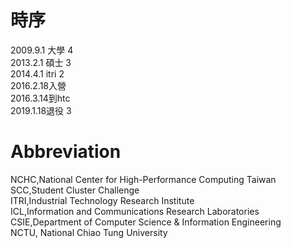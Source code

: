# 時序
2009.9.1 大學 4  
2013.2.1 碩士 3  
2014.4.1 itri 2  
2016.2.18入營  
2016.3.14到htc  
2019.1.18退役 3  

# Abbreviation
NCHC,National Center for High-Performance Computing Taiwan  
SCC,Student Cluster Challenge  
ITRI,Industrial Technology Research Institute  
ICL,Information and Communications Research Laboratories  
CSIE,Department of Computer Science & Information Engineering  
NCTU, National Chiao Tung University  
